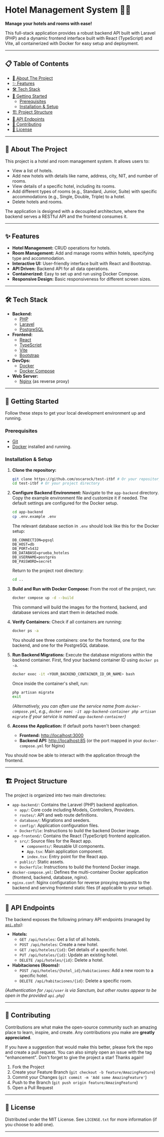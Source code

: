 # Hotel Management System 🏨✨

**Manage your hotels and rooms with ease!**

This full-stack application provides a robust backend API built with Laravel (PHP) and a dynamic frontend interface built with React (TypeScript) and Vite, all containerized with Docker for easy setup and deployment.

---

## 📋 Table of Contents

*   [🚀 About The Project](#-about-the-project)
*   [✨ Features](#-features)
*   [🛠️ Tech Stack](#️-tech-stack)
*   [🏁 Getting Started](#-getting-started)
    *   [Prerequisites](#prerequisites)
    *   [Installation & Setup](#installation--setup)
*   [🏗️ Project Structure](#️-project-structure)
*   [🔗 API Endpoints](#-api-endpoints)
*   [🤝 Contributing](#-contributing)
*   [📄 License](#-license)

---

## 🚀 About The Project

This project is a hotel and room management system. It allows users to:
*   View a list of hotels.
*   Add new hotels with details like name, address, city, NIT, and number of rooms.
*   View details of a specific hotel, including its rooms.
*   Add different types of rooms (e.g., Standard, Junior, Suite) with specific accommodations (e.g., Single, Double, Triple) to a hotel.
*   Delete hotels and rooms.

The application is designed with a decoupled architecture, where the backend serves a RESTful API and the frontend consumes it.

---

## ✨ Features

*   **Hotel Management:** CRUD operations for hotels.
*   **Room Management:** Add and manage rooms within hotels, specifying type and accommodation.
*   **Interactive UI:** User-friendly interface built with React and Bootstrap.
*   **API Driven:** Backend API for all data operations.
*   **Containerized:** Easy to set up and run using Docker Compose.
*   **Responsive Design:** Basic responsiveness for different screen sizes.

---

## 🛠️ Tech Stack

*   **Backend:**
    *   [PHP](https://www.php.net/)
    *   [Laravel](https://laravel.com/)
    *   [PostgreSQL](https://www.postgresql.org/)
*   **Frontend:**
    *   [React](https://reactjs.org/)
    *   [TypeScript](https://www.typescriptlang.org/)
    *   [Vite](https://vitejs.dev/)
    *   [Bootstrap](https://getbootstrap.com/)
*   **DevOps:**
    *   [Docker](https://www.docker.com/)
    *   [Docker Compose](https://docs.docker.com/compose/)
*   **Web Server:**
    *   [Nginx](https://www.nginx.com/) (as reverse proxy)

---

## 🏁 Getting Started

Follow these steps to get your local development environment up and running.

### Prerequisites

*   [Git](https://git-scm.com/)
*   [Docker](https://www.docker.com/products/docker-desktop/) installed and running.

### Installation & Setup

1.  **Clone the repository:**
    ```sh
    git clone https://github.com/oscarock/test-itbf # Or your repository URL
    cd test-itbf # Or your project directory
    ```

2.  **Configure Backend Environment:**
    Navigate to the `app-backend` directory. Copy the example environment file and customize it if needed. The default settings are configured for the Docker setup.
    ```sh
    cd app-backend
    cp .env.example .env
    ```
    The relevant database section in `.env` should look like this for the Docker setup:
    ```env
    DB_CONNECTION=pgsql
    DB_HOST=db
    DB_PORT=5432
    DB_DATABASE=prueba_hoteles
    DB_USERNAME=postgres
    DB_PASSWORD=secret
    ```
    Return to the project root directory:
    ```sh
    cd ..
    ```

3.  **Build and Run with Docker Compose:**
    From the root of the project, run:
    ```sh
    docker compose up -d --build
    ```
    This command will build the images for the frontend, backend, and database services and start them in detached mode.

4.  **Verify Containers:**
    Check if all containers are running:
    ```sh
    docker ps -a
    ```
    You should see three containers: one for the frontend, one for the backend, and one for the PostgreSQL database.

5.  **Run Backend Migrations:**
    Execute the database migrations within the backend container. First, find your backend container ID using `docker ps -a`.
    ```sh
    docker exec -it <YOUR_BACKEND_CONTAINER_ID_OR_NAME> bash
    ```
    Once inside the container's shell, run:
    ```sh
    php artisan migrate
    exit
    ```
    *(Alternatively, you can often use the service name from `docker-compose.yml`, e.g., `docker exec -it app-backend-container php artisan migrate` if your service is named `app-backend-container`)*

6.  **Access the Application:**
    If default ports haven't been changed:
    *   **Frontend:** [http://localhost:3000](http://localhost:3000)
    *   **Backend API:** [http://localhost:85](http://localhost:85) (or the port mapped in your `docker-compose.yml` for Nginx)

You should now be able to interact with the application through the frontend.

---

## 🏗️ Project Structure

The project is organized into two main directories:

*   `app-backend/`: Contains the Laravel (PHP) backend application.
    *   `app/`: Core code including Models, Controllers, Providers.
    *   `routes/`: API and web route definitions.
    *   `database/`: Migrations and seeders.
    *   `config/`: Application configuration files.
    *   `Dockerfile`: Instructions to build the backend Docker image.
*   `app-frontend/`: Contains the React (TypeScript) frontend application.
    *   `src/`: Source files for the React app.
        *   `components/`: Reusable UI components.
        *   `App.tsx`: Main application component.
        *   `index.tsx`: Entry point for the React app.
    *   `public/`: Static assets.
    *   `Dockerfile`: Instructions to build the frontend Docker image.
*   `docker-compose.yml`: Defines the multi-container Docker application (frontend, backend, database, nginx).
*   `nginx.conf`: Nginx configuration for reverse proxying requests to the backend and serving frontend static files (if applicable to your setup).

---

## 🔗 API Endpoints

The backend exposes the following primary API endpoints (managed by [`api.php`](app-backend/routes/api.php:1)):

*   **Hotels:**
    *   `GET /api/hoteles`: Get a list of all hotels.
    *   `POST /api/hoteles`: Create a new hotel.
    *   `GET /api/hoteles/{id}`: Get details of a specific hotel.
    *   `PUT /api/hoteles/{id}`: Update an existing hotel.
    *   `DELETE /api/hoteles/{id}`: Delete a hotel.
*   **Habitaciones (Rooms):**
    *   `POST /api/hoteles/{hotel_id}/habitaciones`: Add a new room to a specific hotel.
    *   `DELETE /api/habitaciones/{id}`: Delete a specific room.

*(Authentication for `/api/user` is via Sanctum, but other routes appear to be open in the provided `api.php`)*

---

## 🤝 Contributing

Contributions are what make the open-source community such an amazing place to learn, inspire, and create. Any contributions you make are **greatly appreciated**.

If you have a suggestion that would make this better, please fork the repo and create a pull request. You can also simply open an issue with the tag "enhancement".
Don't forget to give the project a star! Thanks again!

1.  Fork the Project
2.  Create your Feature Branch (`git checkout -b feature/AmazingFeature`)
3.  Commit your Changes (`git commit -m 'Add some AmazingFeature'`)
4.  Push to the Branch (`git push origin feature/AmazingFeature`)
5.  Open a Pull Request

---

## 📄 License

Distributed under the MIT License. See `LICENSE.txt` for more information (if you choose to add one).

---

